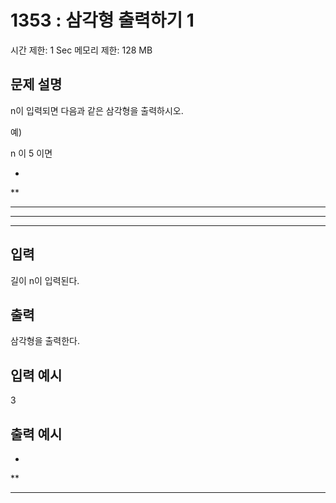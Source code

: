 # 1353 : 삼각형 출력하기 1
시간 제한: 1 Sec  메모리 제한: 128 MB
  
## 문제 설명    
n이 입력되면 다음과 같은 삼각형을 출력하시오.

예)

n 이 5 이면

*
**
***
****
*****

## 입력
길이 n이 입력된다.

## 출력
삼각형을 출력한다.

## 입력 예시   
3

## 출력 예시
*
**
***